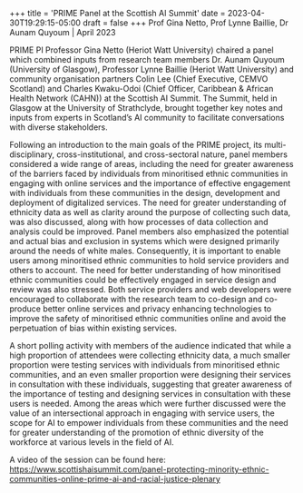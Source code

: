 +++
title = 'PRIME Panel at the Scottish AI Summit'
date = 2023-04-30T19:29:15-05:00
draft = false
+++
Prof Gina Netto, Prof  Lynne Baillie, Dr Aunam Quyoum | April 2023

PRIME PI Professor Gina Netto (Heriot Watt University) chaired a panel which combined inputs from research team members Dr. Aunam Quyoum (University of Glasgow), Professor Lynne Baillie (Heriot Watt University) and community organisation partners Colin Lee (Chief Executive, CEMVO Scotland) and Charles Kwaku-Odoi (Chief Officer, Caribbean & African Health Network (CAHN)) at the Scottish AI Summit. The Summit, held in Glasgow at the University of Strathclyde, brought together key notes and inputs from experts in Scotland’s AI community to facilitate conversations with diverse stakeholders.

Following an introduction to the main goals of the PRIME project, its multi-disciplinary, cross-institutional, and cross-sectoral nature, panel members considered a wide range of areas, including the need for greater awareness of the barriers faced by individuals from minoritised ethnic communities in engaging with online services and the importance of effective engagement with individuals from these communities in the design, development and deployment of digitalized services. The need for greater understanding of ethnicity data as well as clarity around the purpose of collecting such data, was also discussed, along with how processes of data collection and analysis could be improved.  Panel members also emphasized the potential and actual bias and exclusion in systems which were designed primarily around the needs of white males. Consequently, it is important to enable users among minoritised ethnic communities to hold service providers and others to account. The need for better understanding of how minoritised ethnic communities could be effectively engaged in service design and review was also stressed. Both service providers and web developers were encouraged to collaborate with the research team to co-design and co-produce better online services and privacy enhancing technologies to improve the safety of minoritised ethnic communities online and avoid the perpetuation of bias within existing services.

A short polling activity with members of the audience indicated that while a high proportion of attendees were collecting ethnicity data, a much smaller proportion were testing services with individuals from minoritised ethnic communities, and an even smaller proportion were designing their services in consultation with these individuals, suggesting that greater awareness of the importance of testing and designing services in consultation with these users is needed. Among the areas which were further discussed were the value of an intersectional approach in engaging with service users, the scope for AI to empower individuals from these communities and the need for greater understanding of  the promotion of ethnic diversity of the workforce at various levels in the field of AI.

A video of the session can be found here: https://www.scottishaisummit.com/panel-protecting-minority-ethnic-communities-online-prime-ai-and-racial-justice-plenary  
